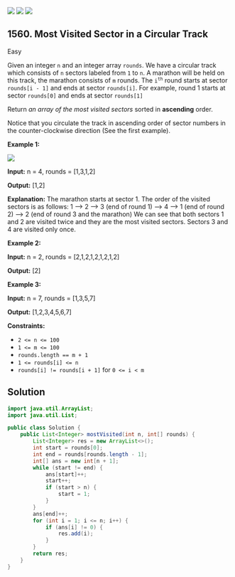 [![](https://img.shields.io/github/stars/javadev/LeetCode-in-Java?label=Stars&style=flat-square)](https://github.com/javadev/LeetCode-in-Java)
[![](https://img.shields.io/github/forks/javadev/LeetCode-in-Java?label=Fork%20me%20on%20GitHub%20&style=flat-square)](https://github.com/javadev/LeetCode-in-Java/fork)
[![](https://img.shields.io/badge/-LeetCode%20in%20Kotlin-blue?style=flat-square)](https://github.com/javadev/LeetCode-in-Kotlin)

## 1560\. Most Visited Sector in a Circular Track

Easy

Given an integer `n` and an integer array `rounds`. We have a circular track which consists of `n` sectors labeled from `1` to `n`. A marathon will be held on this track, the marathon consists of `m` rounds. The <code>i<sup>th</sup></code> round starts at sector `rounds[i - 1]` and ends at sector `rounds[i]`. For example, round 1 starts at sector `rounds[0]` and ends at sector `rounds[1]`

Return _an array of the most visited sectors_ sorted in **ascending** order.

Notice that you circulate the track in ascending order of sector numbers in the counter-clockwise direction (See the first example).

**Example 1:**

![](https://assets.leetcode.com/uploads/2020/08/14/tmp.jpg)

**Input:** n = 4, rounds = [1,3,1,2]

**Output:** [1,2]

**Explanation:** The marathon starts at sector 1. The order of the visited sectors is as follows: 1 --> 2 --> 3 (end of round 1) --> 4 --> 1 (end of round 2) --> 2 (end of round 3 and the marathon) We can see that both sectors 1 and 2 are visited twice and they are the most visited sectors. Sectors 3 and 4 are visited only once.

**Example 2:**

**Input:** n = 2, rounds = [2,1,2,1,2,1,2,1,2]

**Output:** [2]

**Example 3:**

**Input:** n = 7, rounds = [1,3,5,7]

**Output:** [1,2,3,4,5,6,7]

**Constraints:**

*   `2 <= n <= 100`
*   `1 <= m <= 100`
*   `rounds.length == m + 1`
*   `1 <= rounds[i] <= n`
*   `rounds[i] != rounds[i + 1]` for `0 <= i < m`

## Solution

```java
import java.util.ArrayList;
import java.util.List;

public class Solution {
    public List<Integer> mostVisited(int n, int[] rounds) {
        List<Integer> res = new ArrayList<>();
        int start = rounds[0];
        int end = rounds[rounds.length - 1];
        int[] ans = new int[n + 1];
        while (start != end) {
            ans[start]++;
            start++;
            if (start > n) {
                start = 1;
            }
        }
        ans[end]++;
        for (int i = 1; i <= n; i++) {
            if (ans[i] != 0) {
                res.add(i);
            }
        }
        return res;
    }
}
```